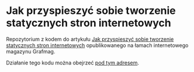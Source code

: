 # Jak przyspieszyć sobie tworzenie statycznych stron internetowych

Repozytorium z kodem do artykułu [Jak przyspieszyć sobie tworzenie statycznych stron internetowych](http://grafmag.pl/artykuly/jak-przyspieszyc-sobie-tworzenie-statycznych-stron-internetowych/) opublikowanego na łamach internetowego magazynu Grafmag.

Działanie tego kodu można obejrzeć [pod tym adresem](http://htulibacki.github.io/grafmag-harp/).